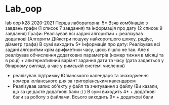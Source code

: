 # Lab_oop
lab oop k28 2020-2021
Перша лабораторна:
5*
Взяв комбінацію з завдань графи (1 список 7 завдання) та інформація про дату (2 список 9 завдання)
Графи: Реалізував всі задані алгоритми + реалізував додаткові (Алгоритм Дійкстри пошуку найкоротшого шляху, радіус, діаметр графа)
В сумі виходить 5*
Інформація про дату:
Реалізував всі задані алгоритми крім арифметики часу, щось пішло не так. Але я реалізував обчислення додаткових параметрів (номер
тижня в місяці та в році) + альтернативний варіант задання дати та часу (дата задається у бінарному вигляді, а час у римській системі числення)
+ реалізував підтримку Юліанського календаря та знаходження номера юліанського дня за григоріанським календарем
+ Реалізував запис об'єкту у файл та зчитування з файлу (Ви казали, що за це дасте додаткові бали :) )
В сумі виходить 4* + додаткові  бали за роботу з файлами.
Всього виходить 9* + додаткові бали 
